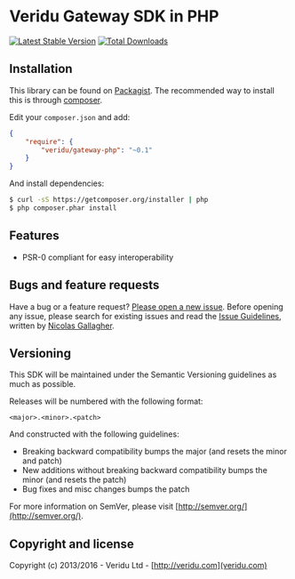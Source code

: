 Veridu Gateway SDK in PHP
=========================

[![Latest Stable Version](https://poser.pugx.org/veridu/gateway-php/v/stable.png)](https://packagist.org/packages/veridu/gateway-php)
[![Total Downloads](https://poser.pugx.org/veridu/gateway-php/downloads.png)](https://packagist.org/packages/veridu/gateway-php)

Installation
------------
This library can be found on [Packagist](https://packagist.org/packages/veridu/gateway-php).
The recommended way to install this is through [composer](http://getcomposer.org).

Edit your `composer.json` and add:

```json
{
    "require": {
        "veridu/gateway-php": "~0.1"
    }
}
```

And install dependencies:

```bash
$ curl -sS https://getcomposer.org/installer | php
$ php composer.phar install
```

Features
--------
 - PSR-0 compliant for easy interoperability

Bugs and feature requests
-------------------------
Have a bug or a feature request? [Please open a new issue](https://github.com/veridu/gateway-php/issues).
Before opening any issue, please search for existing issues and read the [Issue Guidelines](https://github.com/necolas/issue-guidelines), written by [Nicolas Gallagher](https://github.com/necolas/).

Versioning
----------
This SDK will be maintained under the Semantic Versioning guidelines as much as possible.

Releases will be numbered with the following format:

`<major>.<minor>.<patch>`

And constructed with the following guidelines:

* Breaking backward compatibility bumps the major (and resets the minor and patch)
* New additions without breaking backward compatibility bumps the minor (and resets the patch)
* Bug fixes and misc changes bumps the patch

For more information on SemVer, please visit [http://semver.org/](http://semver.org/).

Copyright and license
---------------------

Copyright (c) 2013/2016 - Veridu Ltd - [http://veridu.com](veridu.com)
